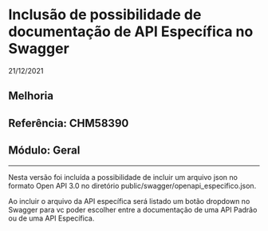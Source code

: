 # Inclusão de possibilidade de documentação de API Específica no Swagger
21/12/2021
## Melhoria
## Referência: CHM58390
## Módulo: Geral
***

Nesta versão foi incluída a possibilidade de incluir um arquivo json no formato Open API 3.0 no diretório public/swagger/openapi_especifico.json.

Ao incluir o arquivo da API específica será listado um botão dropdown no Swagger para vc poder escolher entre a documentação de uma API Padrão ou de uma API Específica.